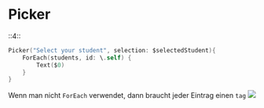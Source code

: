 # Picker
::4::

```swift
Picker("Select your student", selection: $selectedStudent){
	ForEach(students, id: \.self) {
		Text($0)
    }
}            
```

Wenn man nicht `ForEach` verwendet, dann braucht jeder Eintrag einen `tag`
![][image-1]

[image-1]:	assets/Bildschirmfoto%202022-07-20%20um%2018.08.24.png